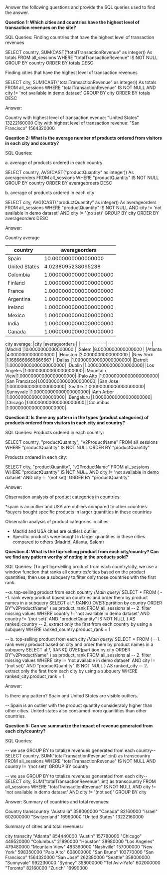 Answer the following questions and provide the SQL queries used to find the answer.

    
**Question 1: Which cities and countries have the highest level of transaction revenues on the site?**


SQL Queries: 
Finding countries that have the highest level of transaction revenues

SELECT  country, SUM(CAST("totalTransactionRevenue" as integer)) As totals
FROM all_sessions
WHERE "totalTransactionRevenue" IS NOT NULL
GROUP BY country
ORDER BY totals DESC

Finding cities that have the highest level of transaction revenues

SELECT  city, SUM(CAST("totalTransactionRevenue" as integer)) As totals
FROM all_sessions
WHERE "totalTransactionRevenue" IS NOT NULL AND city != 'not available in demo dataset'
GROUP BY city
ORDER BY totals DESC


Answer:


Country with highest level of transaction evenue: "United States"	13222160000
City with highest level of transaction revenue: "San Francisco"	1564320000

**Question 2: What is the average number of products ordered from visitors in each city and country?**


SQL Queries: 

a. average of products ordered in each country

SELECT  country, AVG(CAST("productQuantity" as integer)) As averageorders
FROM all_sessions
WHERE "productQuantity" IS NOT NULL
GROUP BY country
ORDER BY averageorders DESC

b. average of products ordered in each city

SELECT  city, AVG(CAST("productQuantity" as integer)) As averageorders
FROM all_sessions
WHERE "productQuantity" IS NOT NULL 
AND city != 'not available in demo dataset' 
AND city != '(no set)'
GROUP BY city
ORDER BY averageorders DESC

Answer: 

Country average

|country      |averageorders         |
|-------------|----------------------|
|Spain        |10.0000000000000000   |
|United States|4.0238095238095238    |
|Colombia     |1.00000000000000000000|
|Finland      |1.00000000000000000000|
|France       |1.00000000000000000000|
|Argentina    |1.00000000000000000000|
|Ireland      |1.00000000000000000000|
|Mexico       |1.00000000000000000000|
|India        |1.00000000000000000000|
|Canada       |1.00000000000000000000|



city average: 
|city         |averageorders         |
|-------------|----------------------|
|Madrid       |10.0000000000000000   |
|Salem        |8.0000000000000000    |
|Atlanta      |4.0000000000000000    |
|Houston      |2.0000000000000000    |
|New York     |1.1666666666666667    |
|Dallas       |1.00000000000000000000|
|Detroit      |1.00000000000000000000|
|Dublin       |1.00000000000000000000|
|Los Angeles  |1.00000000000000000000|
|Mountain View|1.00000000000000000000|
|Palo Alto    |1.00000000000000000000|
|San Francisco|1.00000000000000000000|
|San Jose     |1.00000000000000000000|
|Seattle      |1.00000000000000000000|
|Sunnyvale    |1.00000000000000000000|
|Ann Arbor    |1.00000000000000000000|
|Bengaluru    |1.00000000000000000000|
|Chicago      |1.00000000000000000000|
|Columbus     |1.00000000000000000000|


**Question 3: Is there any pattern in the types (product categories) of products ordered from visitors in each city and country?**


SQL Queries:
Products ordered in each country:

SELECT country, "productQuantity", "v2ProductName"
FROM all_sessions
WHERE "productQuantity" IS NOT NULL
ORDER BY "productQuantity"

Products ordered in each city:

SELECT city, "productQuantity", "v2ProductName"
FROM all_sessions
WHERE "productQuantity" IS NOT NULL
AND city != 'not available in demo dataset'
AND city != '(not set)' 
ORDER BY "productQuantity"

Answer:

Observation analysis of product categories in countries:

*spain is an outlier and USA are outliers compared to other countries
*buyers bought specific products in larger quantities in these countries

Observatin analysis of product categories in cities:

* Madrid and USA cities are outliers outlier
* Specific products were bought in larger quantities in these cities compared to others (Madrid, Atlanta, Salem)


**Question 4: What is the top-selling product from each city/country? Can we find any pattern worthy of noting in the products sold?**


SQL Queries: (To get top-selling product from each country/city, we use a window function that ranks all countries/cities based on the product quantities, then use a subquery to filter only those countries with the first rank.

--a. top-selling product from each country
/*Main query*/
SELECT * 
FROM (
--1. rank every product based on countries and order them by product names in a subquery
	SELECT al.*,
	RANK() OVER(partition by country ORDER BY"v2ProductName"  ) as product_rank
	FROM all_sessions al
-- 2. filter missing values 
	WHERE country != 'not available in demo dataset'
	AND country != '(not set)'
	AND "productQuantity" IS NOT NULL
) AS ranked_country
-- 2. extract only the first from each country by using a subquery
WHERE ranked_country.product_rank = 1


-- b. top-selling product from each city
/*Main query*/
SELECT * 
FROM (
--1. rank every product based on city and order them by product names in a subquery
	SELECT al.*,
	RANK() OVER(partition by city ORDER BY"v2ProductName"  ) as product_rank
	FROM all_sessions al
-- 2. filter missing values 
	WHERE city != 'not available in demo dataset'
	AND city != '(not set)'
	AND "productQuantity" IS NOT NULL
) AS ranked_city
-- 2. extract only the first from each city by using a subquery
WHERE ranked_city.product_rank = 1


Answer:

Is there any pattern? Spain and United States are visible outliers. 

-- Spain is an outlier with the product quantity considerably higher than other cities. United states also consumed more quanitities than other countries. 


**Question 5: Can we summarize the impact of revenue generated from each city/country?**

SQL Queries:

-- we use GROUP BY to totalize revenues generated from each country--
SELECT country, SUM("totalTransactionRevenue"::int) as transcountry
FROM all_sessions
WHERE "totalTransactionRevenue" IS NOT NULL
AND country != '(not set)'
GROUP BY country

-- we use GROUP BY to totalize revenues generated from each city--
SELECT city, SUM("totalTransactionRevenue"::int) as transcountry
FROM all_sessions
WHERE "totalTransactionRevenue" IS NOT NULL
AND city != 'not available in demo dataset'
AND city != '(not set)'
GROUP BY city


Answer:
Summary of countries and total revenues: 

Country		transcountry
"Australia"	358000000
"Canada"	82160000
"Israel"	602000000
"Switzerland"	16990000
"United States"	13222160000


Summary of cities and total revenues: 

city		transcity
"Atlanta"	854440000
"Austin"	157780000
"Chicago"	449520000
"Columbus"	21990000
"Houston"	38980000
"Los Angeles"	479480000
"Mountain View"	483360000
"Nashville"	157000000
"New York"	598350000
"Palo Alto"	608000000
"San Bruno"	103770000
"San Francisco"	1564320000
"San Jose"	262380000
"Seattle"	358000000
"Sunnyvale"	992230000
"Sydney"	358000000
"Tel Aviv-Yafo"	602000000
"Toronto"	82160000
"Zurich"	16990000





